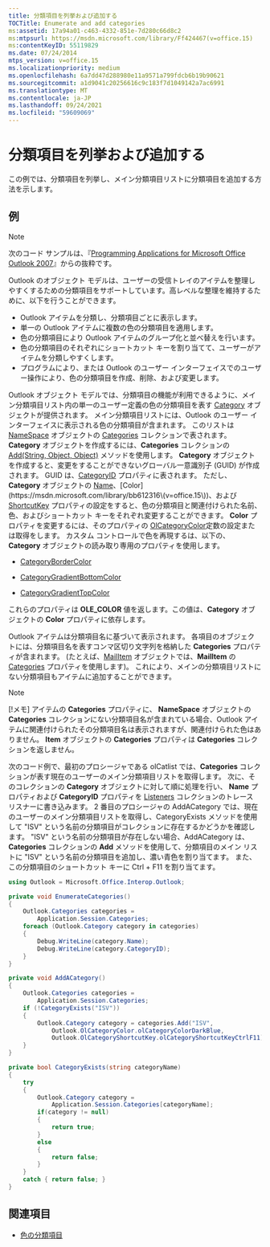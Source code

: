 ```yaml
---
title: 分類項目を列挙および追加する
TOCTitle: Enumerate and add categories
ms:assetid: 17a94a01-c463-4332-851e-7d280c66d8c2
ms:mtpsurl: https://msdn.microsoft.com/library/Ff424467(v=office.15)
ms:contentKeyID: 55119829
ms.date: 07/24/2014
mtps_version: v=office.15
ms.localizationpriority: medium
ms.openlocfilehash: 6a7dd47d288980e11a9571a799fdcb6b19b90621
ms.sourcegitcommit: a1d9041c20256616c9c183f7d1049142a7ac6991
ms.translationtype: MT
ms.contentlocale: ja-JP
ms.lasthandoff: 09/24/2021
ms.locfileid: "59609069"
---
```

# <a name="enumerate-and-add-categories"></a>分類項目を列挙および追加する

この例では、分類項目を列挙し、メイン分類項目リストに分類項目を追加する方法を示します。

## <a name="example"></a>例

> [!NOTE] 
> 次のコード サンプルは、『[Programming Applications for Microsoft Office Outlook 2007](https://www.amazon.com/gp/product/0735622493?ie=UTF8&tag=msmsdn-20&linkCode=as2&camp=1789&creative=9325&creativeASIN=0735622493)』からの抜粋です。

Outlook のオブジェクト モデルは、ユーザーの受信トレイのアイテムを整理しやすくするための分類項目をサポートしています。高レベルな整理を維持するために、以下を行うことができます。

- Outlook アイテムを分類し、分類項目ごとに表示します。
- 単一の Outlook アイテムに複数の色の分類項目を適用します。
- 色の分類項目により Outlook アイテムのグループ化と並べ替えを行います。
- 色の分類項目のそれぞれにショートカット キーを割り当てて、ユーザーがアイテムを分類しやすくします。
- プログラムにより、または Outlook のユーザー インターフェイスでのユーザー操作により、色の分類項目を作成、削除、および変更します。

Outlook オブジェクト モデルでは、分類項目の機能が利用できるように、メイン分類項目リスト内の単一のユーザー定義の色の分類項目を表す [Category](https://msdn.microsoft.com/library/bb623480\(v=office.15\)) オブジェクトが提供されます。 メイン分類項目リストには、Outlook のユーザー インターフェイスに表示される色の分類項目が含まれます。 このリストは [NameSpace](https://msdn.microsoft.com/library/bb645857\(v=office.15\)) オブジェクトの [Categories](https://msdn.microsoft.com/library/bb623535\(v=office.15\)) コレクションで表されます。 **Category** オブジェクトを作成するには、**Categories** コレクションの [Add(String, Object, Object)](https://msdn.microsoft.com/library/bb623093\(v=office.15\)) メソッドを使用します。 **Category** オブジェクトを作成すると、変更をすることができないグローバル一意識別子 (GUID) が作成されます。 GUID は、[CategoryID](https://msdn.microsoft.com/library/bb647100\(v=office.15\)) プロパティに表されます。 ただし、**Category** オブジェクトの [Name](https://msdn.microsoft.com/library/bb645577\(v=office.15\))、[Color](https://msdn.microsoft.com/library/bb612316\(v=office.15\))、および [ShortcutKey](https://msdn.microsoft.com/library/bb644944\(v=office.15\)) プロパティの設定をすると、色の分類項目と関連付けられた名前、色、およびショートカット キーをそれぞれ変更することができます。 **Color** プロパティを変更するには、そのプロパティの [OlCategoryColor](https://msdn.microsoft.com/library/bb608974\(v=office.15\))定数の設定または取得をします。 カスタム コントロールで色を再現するは、以下の、**Category** オブジェクトの読み取り専用のプロパティを使用します。

  - [CategoryBorderColor](https://msdn.microsoft.com/library/bb610083\(v=office.15\))

  - [CategoryGradientBottomColor](https://msdn.microsoft.com/library/bb647357\(v=office.15\))

  - [CategoryGradientTopColor](https://msdn.microsoft.com/library/bb623975\(v=office.15\))

これらのプロパティは **OLE\_COLOR** 値を返します。この値は、**Category** オブジェクトの **Color** プロパティに依存します。

Outlook アイテムは分類項目名に基づいて表示されます。 各項目のオブジェクトには、分類項目名を表すコンマ区切り文字列を格納した **Categories** プロパティが含まれます。 (たとえば、[MailItem](https://msdn.microsoft.com/library/bb643865\(v=office.15\)) オブジェクトでは、**MailItem** の [Categories](https://msdn.microsoft.com/library/bb646442\(v=office.15\)) プロパティを使用します)。 これにより、メインの分類項目リストにない分類項目もアイテムに追加することができます。


> [!NOTE]
> [!メモ] アイテムの **Categories** プロパティに、 **NameSpace** オブジェクトの **Categories** コレクションにない分類項目名が含まれている場合、Outlook アイテムに関連付けられたその分類項目名は表示されますが、関連付けられた色はありません。 **Item** オブジェクトの **Categories** プロパティは **Categories** コレクションを返しません。

次のコード例で、最初のプロシージャである olCatlist では、**Categories** コレクションが表す現在のユーザーのメイン分類項目リストを取得します。 次に、そのコレクションの **Category** オブジェクトに対して順に処理を行い、 **Name** プロパティおよび **CategoryID** プロパティを [Listeners](https://msdn.microsoft.com/library/system.diagnostics.debug.listeners.aspx) コレクションのトレース リスナーに書き込みます。 2 番目のプロシージャの AddACategory では、現在のユーザーのメイン分類項目リストを取得し、CategoryExists メソッドを使用して "ISV" という名前の分類項目がコレクションに存在するかどうかを確認します。 "ISV" という名前の分類項目が存在しない場合、AddACategory は、**Categories** コレクションの **Add** メソッドを使用して、分類項目のメイン リストに "ISV" という名前の分類項目を追加し、濃い青色を割り当てます。 また、この分類項目のショートカット キーに Ctrl + F11 を割り当てます。

```csharp
using Outlook = Microsoft.Office.Interop.Outlook;
```


```csharp
private void EnumerateCategories()
{
    Outlook.Categories categories =
        Application.Session.Categories;
    foreach (Outlook.Category category in categories)
    {
        Debug.WriteLine(category.Name);
        Debug.WriteLine(category.CategoryID);
    }
}

private void AddACategory()
{
    Outlook.Categories categories =
        Application.Session.Categories;
    if (!CategoryExists("ISV"))
    {
        Outlook.Category category = categories.Add("ISV",
            Outlook.OlCategoryColor.olCategoryColorDarkBlue,
            Outlook.OlCategoryShortcutKey.olCategoryShortcutKeyCtrlF11);
    }
}

private bool CategoryExists(string categoryName)
{
    try
    {
        Outlook.Category category = 
            Application.Session.Categories[categoryName];
        if(category != null)
        {
            return true;
        }
        else
        {
            return false;
        }
    }
    catch { return false; }
}
```

## <a name="see-also"></a>関連項目

- [色の分類項目](color-categories.md)

